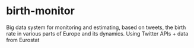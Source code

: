 # birth-monitor
Big data system for monitoring and estimating, based on tweets, the birth rate in various parts of Europe and its dynamics. Using Twitter APIs + data from Eurostat 
